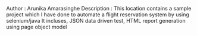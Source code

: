 Author : Arunika Amarasinghe
Description : This location contains a sample project which I have done to automate a flight reservation system by using selenium/java
It incluses, JSON data driven test, HTML report generation using page object model
